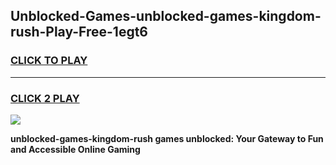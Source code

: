 
## Unblocked-Games-unblocked-games-kingdom-rush-Play-Free-1egt6
<h3>
<a href="https://premium76.site?title=unblocked-games-kingdom-rush&ref=10A">CLICK TO PLAY</a></h3>
<hr>

<h3>
<a href="https://premium76.site?title=unblocked-games-kingdom-rush&ref=10A">CLICK 2 PLAY</a>
  
</h3>

<a href="https://premium76.site?title=unblocked-games-kingdom-rush&ref=10A"><img src="https://clearcache.store/games.png"></a>


**unblocked-games-kingdom-rush games unblocked: Your Gateway to Fun and Accessible Online Gaming**
